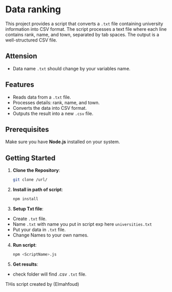 # Data ranking

This project provides a script that converts a `.txt` file containing university information into CSV format. The script processes a text file where each line contains  rank, name, and town, separated by tab spaces. The output is a well-structured CSV file.

## Attension
- Data name `.txt` should change by your variables name.

## Features
- Reads data from a `.txt` file.
- Processes details: rank, name, and town.
- Converts the data into CSV format.
- Outputs the result into a new `.csv` file.

## Prerequisites

Make sure you have **Node.js** installed on your system.

## Getting Started

1. **Clone the Repository**:
   ```bash
   git clone /url/
   
2. **Install in path of script**:
   ```bash
   npm install

3. **Setup Txt file**:
- Create `.txt` file.
- Name `.txt` with name you put in script exp here `universities.txt`
- Put your data in `.txt` file.
- Change Names to your own names.  

4. **Run script**:
   ```bash
   npm <ScriptName>.js

3. **Get results**:
- check folder will find <TxtName>.csv `.txt` file.

THis script created by (Elmahfoud)
